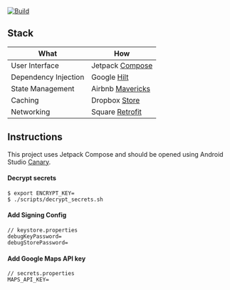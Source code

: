 [![Build](https://github.com/itsandreramon/mux-rulona/actions/workflows/build.yml/badge.svg)](https://github.com/itsandreramon/mux-rulona/actions/workflows/build.yml)

## Stack

| What           | How                        |
|----------------|----------------------------|
| User Interface | Jetpack [Compose](https://developer.android.com/jetpack/compose)|
| Dependency Injection | Google [Hilt](https://github.com/google/dagger)|
| State Management | Airbnb [Mavericks](https://github.com/airbnb/mavericks)|
| Caching | Dropbox [Store](https://github.com/dropbox/Store)|
| Networking | Square [Retrofit](https://github.com/square/retrofit)|

## Instructions

This project uses Jetpack Compose and should be opened using Android
Studio [Canary](https://developer.android.com/studio/preview).

#### Decrypt secrets

```
$ export ENCRYPT_KEY=
$ ./scripts/decrypt_secrets.sh
```

#### Add Signing Config

```
// keystore.properties
debugKeyPassword=
debugStorePassword=
```

#### Add Google Maps API key

```
// secrets.properties
MAPS_API_KEY=
```
